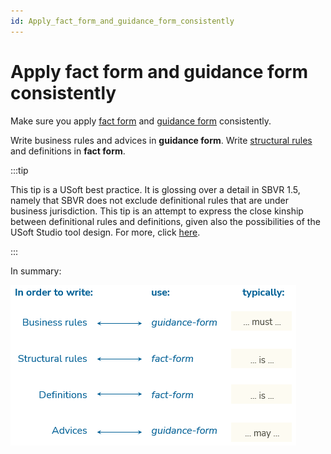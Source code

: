 ```yaml
---
id: Apply_fact_form_and_guidance_form_consistently
---
```


# Apply fact form and guidance form consistently

Make sure you apply [fact form](/Authoring/Proposition_types/Fact_form_vs_guidance_form.md) and [guidance form](/Authoring/Proposition_types/Fact_form_vs_guidance_form.md) consistently.

Write business rules and advices in **guidance form**. Write [structural rules](/Authoring/Proposition_types/Definitional_rules_and_business_jurisdiction_in_SBVR.md) and definitions in **fact form**.


:::tip

This tip is a USoft best practice. It is glossing over a detail in SBVR 1.5, namely that SBVR does not exclude definitional rules that are under business jurisdiction. This tip is an attempt to express the close kinship between definitional rules and definitions, given also the possibilities of the USoft Studio tool design. For more, click [here](/Authoring/Proposition_types/Definitional_rules_and_business_jurisdiction_in_SBVR.md).

:::

In summary:

![](./assets/6b3ee4bf-3885-4fe1-9c70-6c4d70805e98.png)

 